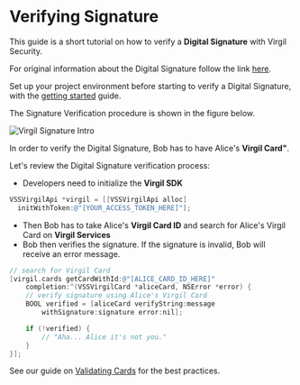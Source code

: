 # Verifying Signature

This guide is a short tutorial on how to verify a **Digital Signature** with Virgil Security.

For original information about the Digital Signature follow the link [here](https://github.com/VirgilSecurity/virgil/blob/wiki/wiki/glossary.md#digital-signature).

Set up your project environment before starting to verify a Digital Signature, with the [getting started](https://github.com/VirgilSecurity/virgil-sdk-x/blob/docs-review/documentation-objectivec/guides/configuration/client-configuration.md) guide.

The Signature Verification procedure is shown in the figure below.


![Virgil Signature Intro](https://github.com/VirgilSecurity/virgil-sdk-x/blob/docs-review/documentation-objectivec/img/Signature_introduction.png "Verify Signature")

In order to verify the Digital Signature, Bob has to have Alice's **Virgil Card"**.

Let's review the Digital Signature verification process:

- Developers need to initialize the **Virgil SDK**

```objectivec
VSSVirgilApi *virgil = [[VSSVirgilApi alloc]
  initWithToken:@"[YOUR_ACCESS_TOKEN_HERE]"];
```

- Then Bob has to take Alice's **Virgil Card ID** and search for Alice's Virgil Card on **Virgil Services**
- Bob then verifies the signature. If the signature is invalid, Bob will receive an error message.

```objectivec
// search for Virgil Card
[virgil.cards getCardWithId:@"[ALICE_CARD_ID_HERE]"
	completion:^(VSSVirgilCard *aliceCard, NSError *error) {
	// verify signature using Alice's Virgil Card
	BOOL verified = [aliceCard verifyString:message
		withSignature:signature error:nil];

	if (!verified) {
		// "Aha... Alice it's not you."
	}
}];
```

See our guide on [Validating Cards](https://github.com/VirgilSecurity/virgil-sdk-x/blob/docs-review/documentation-objectivec/guides/virgil-card/validating-card.md) for the best practices.
